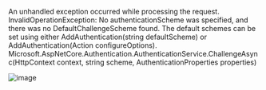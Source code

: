 
An unhandled exception occurred while processing the request.
InvalidOperationException: No authenticationScheme was specified, and there was no DefaultChallengeScheme found. The default schemes can be set using either AddAuthentication(string defaultScheme) or AddAuthentication(Action<AuthenticationOptions> configureOptions).
Microsoft.AspNetCore.Authentication.AuthenticationService.ChallengeAsync(HttpContext context, string scheme, AuthenticationProperties properties)

![image](https://github.com/perjcarlos/YuJu.EESS.Express/assets/2866752/3fc3c24e-e54d-4027-b92a-55dd0292f5c3)
